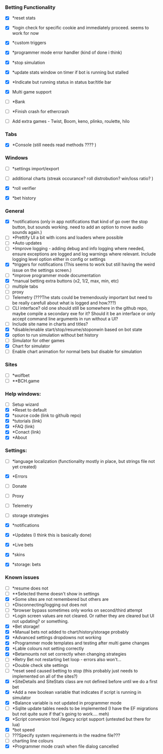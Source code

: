 ### Betting Functionality
- [x] *reset stats
- [x] *login check for specific cookie and immediately proceed. seems to work for now
- [x] *custom triggers
- [x] *programmer mode error handler (kind of done i think)
- [x] *stop simulation
- [x] *update stats window on timer if bot is running but stalled
- [x] *Indicate but running status in status bar/title bar
- [x] Multi game support
- [ ] *Bank
- [ ] *Finish crash for ethercrash
- [ ] Add extra games - Twist, Boom, keno, plinko, roulette, hilo

	
### Tabs
- [x] *Console (still needs read methods ???? )

### Windows
- [ ] *settings import/export
- [ ] additional charts (streak occurance? roll distrobution? win/loss ratio? )
- [x] *roll verifier
- [x] *bet history


### General
- [x] *notifications (only in app notifications that kind of go over the stop button, but sounds working. need to add an option to move audio sounds again.)
- [ ] *Prettify UI a bit with icons and loaders where possible
- [ ] *Auto updates	
- [ ] *Improve logging - adding debug and info logging where needed, ensure exceptions are logged and log warnings where relevant. Include logging level option either in config or settings
- [x] *triggers for notifications (This seems to work but still having the weird issue on the settings screen.)
- [ ] *improve programmer mode documentation
- [x] *manual betting extra buttons (x2, 1/2, max, min, etc)
- [ ] multiple tabs
- [ ] proxy
- [ ] Telemetry (???The stats could be tremendously important but need to be really carefull about what is logged and how.???)
- [ ] CLI interface? old one should still be somewhere in the github repo, maybe compile a secondary exe for it? Should it be an interface or only accept command line arguments in run without a UI?
- [ ] Include site name in charts and titles?
- [x] *disable/enable start/stop/resume/stoponwin based on bot state
- [x] option to run simulation without bet history
- [ ] Simulator for other games
- [x] Chart for simulator
- [ ] Enable chart animation for normal bets but disable for simulation

### Sites
- [ ] *wolfbet
- [ ] **BCH.game

### Help windows:
- [ ] Setup wizard
- [x] *Reset to default
- [x] *source code (link to githuib repo)
- [x] *tutorials (link)
- [x] *FAQ (link)
- [x] *Conact (link)
- [x] *About

### Settings: 
- [ ] *language localization (functionality mostly in place, but strings file not yet created)
- [x] *Errors
- [ ] Donate
- [ ] Proxy
- [ ] Telemetry
- [ ] storage strategies
- [x] *notifications
- [x] *Updates (I think this is basically done)
- [x] *Live bets
- [x] *skins
- [x] *storage: bets


### Known issues
- [ ] *resume does not
- [ ] **Selected theme doesn't show in settings
- [x] *Some sites are not remembered but others are
- [ ] *Disconnecting/logging out does not
- [ ] *browser bypass sometimes only works on second/third attempt
- [ ] *Login screen values are not cleared. Or rather they are cleared but UI not updating? or something.
- [x] *Bet storage!
- [x] *Manual bets not added to chart/history/storage probably
- [x] *Advanced settings dropdowns not working
- [x] *Programmer mode templates and testing after multi game changes
- [x] *Lable colours not setting correctly
- [x] *Betamounts not set correctly when changing strategies
- [ ] *Retry Bet not restarting bet loop - errors also won't...
- [ ] *Double check site settings
- [ ] *reset seed caused betting to stop (this probably just needs to implemented on all of the sites?)
- [x] *SiteDetails and SiteStats class are not defined before until we do a first bet
- [x] *Add a new boolean variable that indicates if script is running in simulator
- [x] *Balance variable is not updated in programmer mode
- [ ] *Sqlite update tables needs to be implemented (I have the EF migrations but not quite sure if that's going to work.... meh)
- [x] *Script conversion tool /legacy script support (untested but there for lua)
- [x] *bot speed
- [ ] ???Specify system requirements in the readme file???
- [ ] charting line colours
- [x] *Programmer mode crash when file dialog cancelled
